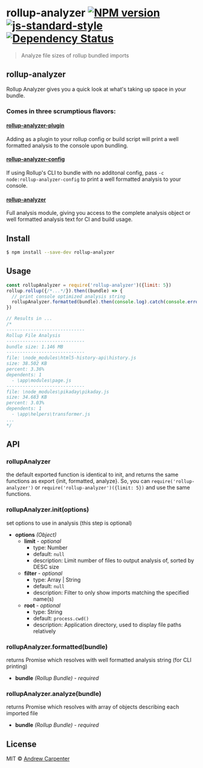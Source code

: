 # rollup-analyzer [![NPM version](https://badge.fury.io/js/rollup-analyzer.svg)](https://npmjs.org/package/rollup-analyzer)   [![js-standard-style](https://img.shields.io/badge/code%20style-standard-brightgreen.svg?style=flat)](https://github.com/feross/standard)   [![Dependency Status](https://dependencyci.com/github/doesdev/rollup-analyzer/badge)](https://dependencyci.com/github/doesdev/rollup-analyzer)

> Analyze file sizes of rollup bundled imports

## rollup-analyzer

Rollup Analyzer gives you a quick look at what's taking up space in your bundle.

### Comes in three scrumptious flavors:

#### [rollup-analyzer-plugin](https://github.com/doesdev/rollup-analyzer-plugin)
Adding as a plugin to your rollup config or build script will print a well
formatted analysis to the console upon bundling.

#### [rollup-analyzer-config](https://github.com/doesdev/rollup-analyzer-config)
If using Rollup's CLI to bundle with no additonal config, pass
`-c node:rollup-analyzer-config` to print a well formatted analysis to your console.

#### [rollup-analyzer](https://github.com/doesdev/rollup-analyzer)
Full analysis module, giving you access to the complete analysis object or well
formatted analysis text for CI and build usage.

## Install

```sh
$ npm install --save-dev rollup-analyzer
```

## Usage

```js
const rollupAnalyzer = require('rollup-analyzer')({limit: 5})
rollup.rollup({/*...*/}).then((bundle) => {
  // print console optimized analysis string
  rollupAnalyzer.formatted(bundle).then(console.log).catch(console.error)
})

// Results in ...
/*
-----------------------------
Rollup File Analysis
-----------------------------
bundle size: 1.146 MB
-----------------------------
file: \node_modules\html5-history-api\history.js
size: 38.502 KB
percent: 3.36%
dependents: 1
  - \app\modules\page.js
-----------------------------
file: \node_modules\pikaday\pikaday.js
size: 34.683 KB
percent: 3.03%
dependents: 1
  - \app\helpers\transformer.js
...
*/
```

## API

### rollupAnalyzer
the default exported function is identical to init, and returns the same functions as export {init, formatted, analyze}. So, you can `require('rollup-analyzer')` or `require('rollup-analyzer')({limit: 5})` and use the same functions.

### rollupAnalyzer.init(options)
set options to use in analysis (this step is optional)
- **options** *(Object)*
  - **limit** - *optional*
    - type: Number
    - default: `null`
    - description: Limit number of files to output analysis of, sorted by DESC size
  - **filter** - *optional*
    - type: Array | String
    - default: `null`
    - description: Filter to only show imports matching the specified name(s)
  - **root** - *optional*
    - type: String
    - default: `process.cwd()`
    - description: Application directory, used to display file paths relatively

### rollupAnalyzer.formatted(bundle)
returns Promise which resolves with well formatted analysis string (for CLI printing)
- **bundle** *(Rollup Bundle)* - *required*

### rollupAnalyzer.analyze(bundle)
returns Promise which resolves with array of objects describing each imported file
- **bundle** *(Rollup Bundle)* - *required*

## License

MIT © [Andrew Carpenter](https://github.com/doesdev)
